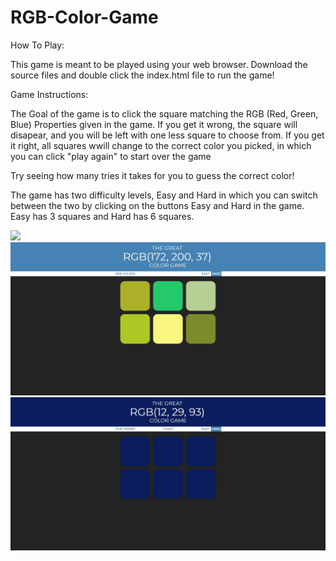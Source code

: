 # RGB-Color-Game

How To Play:

This game is meant to be played using your web browser. Download the source files and double click the index.html file to run the game! 

Game Instructions:

The Goal of the game is to click the square matching the RGB (Red, Green, Blue) Properties given in the game. If you get it wrong, the square will disapear, and you will be left with one less square to choose from. If you get it right, all squares wwill change to the correct color you picked, in which you can click "play again" to start over the game

Try seeing how many tries it takes for you to guess the correct color!

The game has two difficulty levels, Easy and Hard in which you can switch between the two by clicking on the buttons Easy and Hard in the game. Easy has 3 squares and Hard has 6 squares.

<img src="/imgs/Eard Mode.JPG">

<img src="/imgs/Hard mode.JPG">

<img src="/imgs/Win.JPG">
